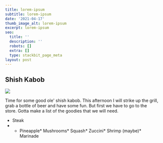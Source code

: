 ```yaml
---
title: lorem-ipsum
subtitle: lorem-ipsum
date: '2021-04-17'
thumb_image_alt: lorem-ipsum
excerpt: lorem-ipsum
seo:
  title: ''
  description: ''
  robots: []
  extra: []
  type: stackbit_page_meta
layout: post
---
```

## Shish Kabob

![](/images/evan-wise-D99y38Na5Xo-unsplash.jpg)

Time for some good ole' shish kabob. This afternoon I will strike up the grill, grab a bottle of beer and have some fun. But first we have to go to the store. Gotta make a list of the goodies that we will need. 

*   Steak
*   *   Pineapple*   Mushrooms*   Squash*   Zuccini*   Shrimp (maybe)*   Marinade

